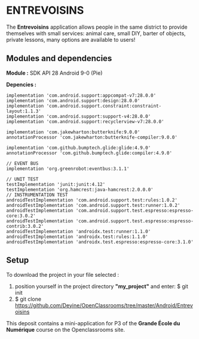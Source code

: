 # ENTREVOISINS

The **Entrevoisins** application allows people in the same district to provide themselves with small services: animal care, small DIY, barter of objects, private lessons, many options are available to users!

## Modules and dependencies
**Module :** SDK API 28 Android 9-0 (Pie)


**Depencies :** 

    implementation 'com.android.support:appcompat-v7:28.0.0'
    implementation 'com.android.support:design:28.0.0'
    implementation 'com.android.support.constraint:constraint-layout:1.1.3'
    implementation 'com.android.support:support-v4:28.0.0'
    implementation 'com.android.support:recyclerview-v7:28.0.0'

    implementation 'com.jakewharton:butterknife:9.0.0'
    annotationProcessor 'com.jakewharton:butterknife-compiler:9.0.0'

    implementation 'com.github.bumptech.glide:glide:4.9.0'
    annotationProcessor 'com.github.bumptech.glide:compiler:4.9.0'

    // EVENT BUS
    implementation 'org.greenrobot:eventbus:3.1.1'

    // UNIT TEST
    testImplementation 'junit:junit:4.12'
    testImplementation 'org.hamcrest:java-hamcrest:2.0.0.0'
    // INSTRUMENTATION TEST
    androidTestImplementation 'com.android.support.test:rules:1.0.2'
    androidTestImplementation 'com.android.support.test:runner:1.0.2'
    androidTestImplementation 'com.android.support.test.espresso:espresso-core:3.0.2'
    androidTestImplementation 'com.android.support.test.espresso:espresso-contrib:3.0.2'
    androidTestImplementation 'androidx.test:runner:1.1.0'
    androidTestImplementation 'androidx.test:rules:1.1.0'
    androidTestImplementation 'androidx.test.espresso:espresso-core:3.1.0'

## Setup

To download the project in your file selected :
1. position yourself in the project directory **"my_project"** and enter: $ git init
2. $ git clone https://github.com/Deyine/OpenClassrooms/tree/master/Android/Entrevoisins





This deposit contains a mini-application for P3 of the **Grande École du Numérique** course on the Openclassrooms site.
